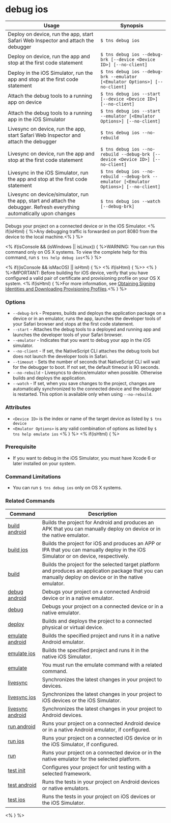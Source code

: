debug ios
==========

Usage | Synopsis
---|---
Deploy on device, run the app, start Safari Web Inspector and attach the debugger | `$ tns debug ios`
Deploy on device, run the app and stop at the first code statement | `$ tns debug ios --debug-brk [--device <Device ID>] [--no-client]`
Deploy in the iOS Simulator, run the app and stop at the first code statement | `$ tns debug ios --debug-brk --emulator [<Emulator Options>] [--no-client]`
Attach the debug tools to a running app on device | `$ tns debug ios --start [--device <Device ID>] [--no-client]`
Attach the debug tools to a running app in the iOS Simulator | `$ tns debug ios --start --emulator [<Emulator Options>] [--no-client]`
Livesync on device, run the app, start Safari Web Inspector and attach the debugger | `$ tns debug ios --no-rebuild`
Livesync on device, run the app and stop at the first code statement | `$ tns debug ios --no-rebuild --debug-brk [--device <Device ID>] [--no-client]`
Livesync in the iOS Simulator, run the app and stop at the first code statement | `$ tns debug ios --no-rebuild --debug-brk --emulator [<Emulator Options>] [--no-client]`
Livesync on device/simulator, run the app, start and attach the debugger. Refresh everything automatically upon changes | `$ tns debug ios --watch [--debug-brk]`

Debugs your project on a connected device or in the iOS Simulator. <% if(isHtml) { %>Any debugging traffic is forwarded on port 8080 from the device to the local machine.<% } %>

<% if(isConsole && (isWindows || isLinux)) { %>WARNING: You can run this command only on OS X systems. To view the complete help for this command, run `$ tns help debug ios`<% } %>

<% if((isConsole && isMacOS) || isHtml) { %>
<% if(isHtml) { %>> <% } %>IMPORTANT: Before building for iOS device, verify that you have configured a valid pair of certificate and provisioning profile on your OS X system. <% if(isHtml) { %>For more information, see [Obtaining Signing Identities and Downloading Provisioning Profiles](https://developer.apple.com/library/mac/recipes/xcode_help-accounts_preferences/articles/obtain_certificates_and_provisioning_profiles.html).<% } %>

### Options
* `--debug-brk` - Prepares, builds and deploys the application package on a device or in an emulator, runs the app, launches the developer tools of your Safari browser and stops at the first code statement.
* `--start` - Attaches the debug tools to a deployed and running app and launches the developer tools of your Safari browser.
* `--emulator` - Indicates that you want to debug your app in the iOS simulator.
* `--no-client` - If set, the NativeScript CLI attaches the debug tools but does not launch the developer tools in Safari.
* `--timeout` - Sets the number of seconds that NativeScript CLI will wait for the debugger to boot. If not set, the default timeout is 90 seconds.
* `--no-rebuild` - Livesyncs to device/emulator when possible. Otherwise builds and deploys the application.
* `--watch` - If set, when you save changes to the project, changes are automatically synchronized to the connected device and the debugger is restarted. This option is available only when using `--no-rebuild`.

### Attributes
* `<Device ID>` is the index or name of the target device as listed by `$ tns device`
* `<Emulator Options>` is any valid combination of options as listed by `$ tns help emulate ios`
<% } %>
<% if(isHtml) { %>
### Prerequisite

* If you want to debug in the iOS Simulator, you must have Xcode 6 or later installed on your system.

### Command Limitations

* You can run `$ tns debug ios` only on OS X systems.

### Related Commands

Command | Description
----------|----------
[build android](build-android.html) | Builds the project for Android and produces an APK that you can manually deploy on device or in the native emulator.
[build ios](build-ios.html) | Builds the project for iOS and produces an APP or IPA that you can manually deploy in the iOS Simulator or on device, respectively.
[build](build.html) | Builds the project for the selected target platform and produces an application package that you can manually deploy on device or in the native emulator.
[debug android](debug-android.html) | Debugs your project on a connected Android device or in a native emulator.
[debug](debug.html) | Debugs your project on a connected device or in a native emulator.
[deploy](deploy.html) | Builds and deploys the project to a connected physical or virtual device.
[emulate android](emulate-android.html) | Builds the specified project and runs it in a native Android emulator.
[emulate ios](emulate-ios.html) | Builds the specified project and runs it in the native iOS Simulator.
[emulate](emulate.html) | You must run the emulate command with a related command.
[livesync](livesync.html) | Synchronizes the latest changes in your project to devices.
[livesync ios](livesync-ios.html) | Synchronizes the latest changes in your project to iOS devices or the iOS Simulator.
[livesync android](livesync-android.html) | Synchronizes the latest changes in your project to Android devices.
[run android](run-android.html) | Runs your project on a connected Android device or in a native Android emulator, if configured.
[run ios](run-ios.html) | Runs your project on a connected iOS device or in the iOS Simulator, if configured.
[run](run.html) | Runs your project on a connected device or in the native emulator for the selected platform.
[test init](test-init.html) | Configures your project for unit testing with a selected framework.
[test android](test-android.html) | Runs the tests in your project on Android devices or native emulators.
[test ios](test-ios.html) | Runs the tests in your project on iOS devices or the iOS Simulator.
<% } %>
